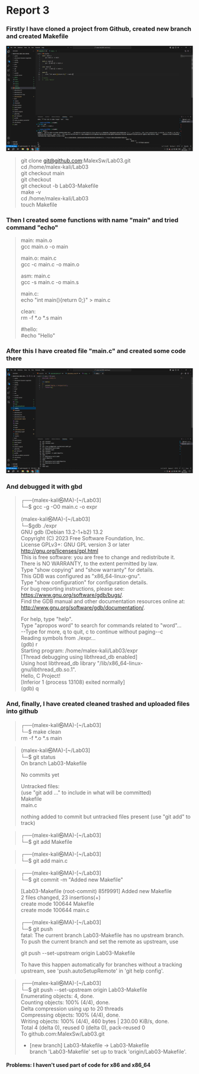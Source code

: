 # Report 3

### Firstly I have cloned a project from Github, created new branch and created Makefile

![the foto](1.png)

>git clone git@github.com:MalexSw/Lab03.git            
>cd /home/malex-kali/Lab03      
>git checkout main      
>git checkout       
>git checkout -b Lab03-Makefile     
>make -v        
>cd /home/malex-kali/Lab03      
>touch Makefile

### Then I created some functions with name "main" and tried command "echo"

>main: main.o                     
	gcc main.o -o main
>
>main.o: main.c             
	gcc -c main.c -o main.o
>
>asm: main.c                
	gcc -s main.c -o main.s
>
>main.c:            
	echo "int main(){return 0;}" > main.c
>
>clean:         
	rm -f *.o *.s main
>
> #hello:           
> #echo "Hello"

### After this I have created file "main.c" and created some code there

![the foto](2.png)

### And debugged it with gbd

>┌──(malex-kali㉿MA)-[~/Lab03]          
>└─$ gcc -g -O0 main.c -o expr    
>
>(malex-kali㉿MA)-[~/Lab03]         
>└─$gdb ./expr                                             
GNU gdb (Debian 13.2-1+b2) 13.2         
Copyright (C) 2023 Free Software Foundation, Inc.           
License GPLv3+: GNU GPL version 3 or later <http://gnu.org/licenses/gpl.html>     
This is free software: you are free to change and redistribute it.      
There is NO WARRANTY, to the extent permitted by law.       
Type "show copying" and "show warranty" for details.        
This GDB was configured as "x86_64-linux-gnu".      
Type "show configuration" for configuration details.        
For bug reporting instructions, please see:     
<https://www.gnu.org/software/gdb/bugs/>.       
Find the GDB manual and other documentation resources online at:        
    <http://www.gnu.org/software/gdb/documentation/>.
>
>For help, type "help".     
Type "apropos word" to search for commands related to "word"...     
--Type <RET> for more, q to quit, c to continue without paging--c       
Reading symbols from ./expr...      
(gdb) r     
Starting program: /home/malex-kali/Lab03/expr       
[Thread debugging using libthread_db enabled]       
Using host libthread_db library "/lib/x86_64-linux-gnu/libthread_db.so.1".      
Hello, C Project!           
[Inferior 1 (process 13108) exited normally]        
(gdb) q         

### And, finally, I have created cleaned trashed and uploaded files into github

>┌──(malex-kali㉿MA)-[~/Lab03]      
└─$ make clean      
rm -f *.o *.s main

>(malex-kali㉿MA)-[~/Lab03]     
└─$ git status                           
On branch Lab03-Makefile        
>
>No commits yet
>
>Untracked files:       
  (use "git add <file>..." to include in what will be committed)        
        Makefile        
        main.c      
>       
>nothing added to commit but untracked files present (use "git add" to track)       

>┌──(malex-kali㉿MA)-[~/Lab03]      
└─$ git add Makefile           

>┌──(malex-kali㉿MA)-[~/Lab03]      
└─$ git add main.c  
   
>┌──(malex-kali㉿MA)-[~/Lab03]      
└─$ git commit -m "Added new Makefile"    
>      
>[Lab03-Makefile (root-commit) 85f9991] Added new Makefile       
 2 files changed, 23 insertions(+)      
 create mode 100644 Makefile        
 create mode 100644 main.c      
>
>┌──(malex-kali㉿MA)-[~/Lab03]      
└─$ git push                          
fatal: The current branch Lab03-Makefile has no upstream branch.        
To push the current branch and set the remote as upstream, use
>
>   git push --set-upstream origin Lab03-Makefile
>
>To have this happen automatically for branches without a tracking
upstream, see 'push.autoSetupRemote' in 'git help config'.
                             
>┌──(malex-kali㉿MA)-[~/Lab03]      
└─$ git push --set-upstream origin Lab03-Makefile       
Enumerating objects: 4, done.       
Counting objects: 100% (4/4), done.     
Delta compression using up to 20 threads        
Compressing objects: 100% (4/4), done.      
Writing objects: 100% (4/4), 460 bytes | 230.00 KiB/s, done.        
Total 4 (delta 0), reused 0 (delta 0), pack-reused 0        
To github.com:MalexSw/Lab03.git     
 >* [new branch]      Lab03-Makefile -> Lab03-Makefile       
branch 'Lab03-Makefile' set up to track 'origin/Lab03-Makefile'.       



#### Problems: I haven't used part of code for x86 and x86_64